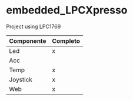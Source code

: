# embedded_LPCXpresso
Project using LPC1769

| Componente      | Completo |
|-----------------|---|
| Led             | x |
| Acc             |   |
| Temp            | x |
| Joystick        | x |
| Web             | x |
